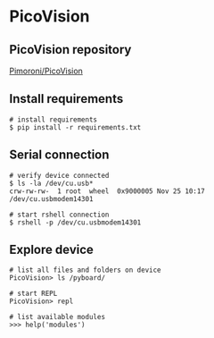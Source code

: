 # PicoVision

## PicoVision repository

[Pimoroni/PicoVision](https://github.com/pimoroni/picovision#introduction)

## Install requirements

```shell
# install requirements
$ pip install -r requirements.txt
```

## Serial connection

```shell
# verify device connected
$ ls -la /dev/cu.usb*
crw-rw-rw-  1 root  wheel  0x9000005 Nov 25 10:17 /dev/cu.usbmodem14301

# start rshell connection
$ rshell -p /dev/cu.usbmodem14301
```

## Explore device

```shell
# list all files and folders on device
PicoVision> ls /pyboard/

# start REPL
PicoVision> repl

# list available modules
>>> help('modules')
```